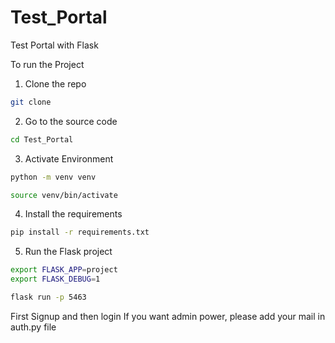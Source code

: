 # Test_Portal
Test Portal with Flask

To run the Project 

1. Clone the repo
```sh
git clone 
```

2. Go to the source code
```sh
cd Test_Portal
```

3. Activate Environment
```sh
python -m venv venv
```
```sh
source venv/bin/activate
```

4. Install the requirements 
```sh
pip install -r requirements.txt
```

5. Run  the Flask project
```sh
export FLASK_APP=project
export FLASK_DEBUG=1
```
```sh
flask run -p 5463
```

First Signup and then login
If you want admin power, please add your mail in auth.py file 


